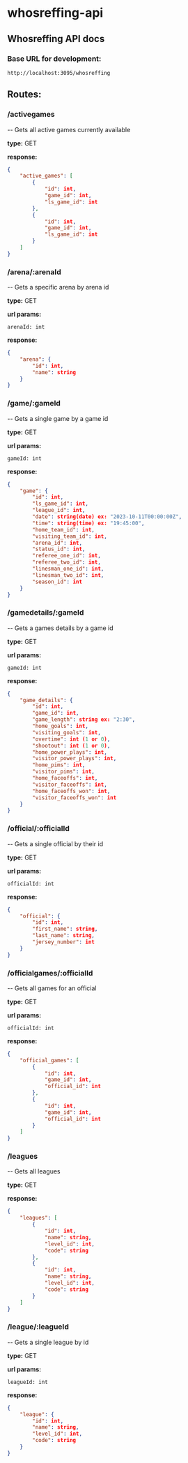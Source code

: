 # whosreffing-api

## Whosreffing API docs
### Base URL for development:
```
http://localhost:3095/whosreffing
```
## Routes:

### /activegames
-- Gets all active games currently available

**type:** GET

**response:**

```json
{
    "active_games": [
        {
            "id": int,
            "game_id": int,
            "ls_game_id": int
        },
        {
            "id": int,
            "game_id": int,
            "ls_game_id": int
        }
    ]
}
```

### /arena/:arenaId
-- Gets a specific arena by arena id

**type:** GET

**url params:**

`arenaId: int`

**response:**

```json
{
    "arena": {
        "id": int,
        "name": string
    }
}
```

### /game/:gameId
-- Gets a single game by a game id

**type:** GET

**url params:**

`gameId: int`

**response:**

```json
{
    "game": {
        "id": int,
        "ls_game_id": int,
        "league_id": int,
        "date": string(date) ex: "2023-10-11T00:00:00Z",
        "time": string(time) ex: "19:45:00",
        "home_team_id": int,
        "visiting_team_id": int,
        "arena_id": int,
        "status_id": int,
        "referee_one_id": int,
        "referee_two_id": int,
        "linesman_one_id": int,
        "linesman_two_id": int,
        "season_id": int
    }
}
```

### /gamedetails/:gameId
-- Gets a games details by a game id

**type:** GET

**url params:**

`gameId: int`

**response:**

```json
{
    "game_details": {
        "id": int,
        "game_id": int,
        "game_length": string ex: "2:30",
        "home_goals": int,
        "visiting_goals": int,
        "overtime": int (1 or 0),
        "shootout": int (1 or 0),
        "home_power_plays": int,
        "visitor_power_plays": int,
        "home_pims": int,
        "visitor_pims": int,
        "home_faceoffs": int,
        "visitor_faceoffs": int,
        "home_faceoffs_won": int,
        "visitor_faceoffs_won": int
    }
}
```

### /official/:officialId
-- Gets a single official by their id

**type:** GET

**url params:**

`officialId: int`

**response:**

```json
{
    "official": {
        "id": int,
        "first_name": string,
        "last_name": string,
        "jersey_number": int
    }
}
```

### /officialgames/:officialId
-- Gets all games for an official

**type:** GET

**url params:**

`officialId: int`

**response:**

```json
{
    "official_games": [
        {
            "id": int,
            "game_id": int,
            "official_id": int
        },
        {
            "id": int,
            "game_id": int,
            "official_id": int
        }
    ]
}
```

### /leagues
-- Gets all leagues

**type:** GET

**response:**

```json
{
    "leagues": [
        {
            "id": int,
            "name": string,
            "level_id": int,
            "code": string
        },
        {
            "id": int,
            "name": string,
            "level_id": int,
            "code": string
        }
    ]
}
```


### /league/:leagueId
-- Gets a single league by id

**type:** GET

**url params:**

`leagueId: int`

**response:**

```json
{
    "league": {
        "id": int,
        "name": string,
        "level_id": int,
        "code": string
    }
}
```
